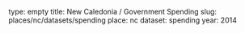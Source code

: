 type: empty
title: New Caledonia / Government Spending
slug: places/nc/datasets/spending
place: nc
dataset: spending
year: 2014

